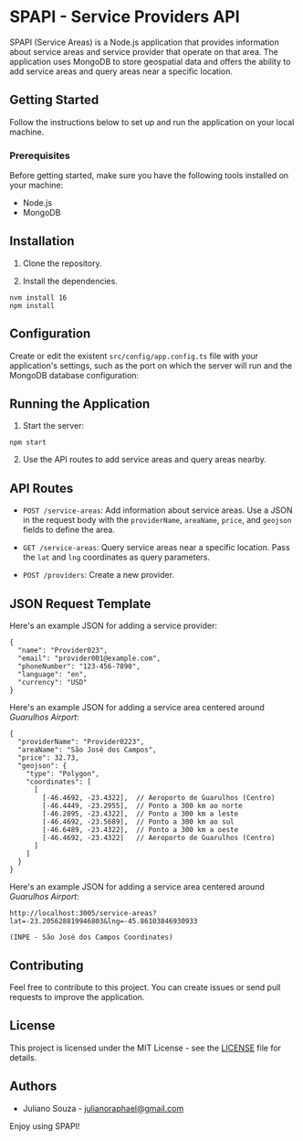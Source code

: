 # SPAPI - Service Providers API

SPAPI (Service Areas) is a Node.js application that provides information about service areas and service provider that operate on that area. The application uses MongoDB to store geospatial data and offers the ability to add service areas and query areas near a specific location.

## Getting Started

Follow the instructions below to set up and run the application on your local machine.

### Prerequisites

Before getting started, make sure you have the following tools installed on your machine:

- Node.js
- MongoDB

## Installation

1. Clone the repository.

2. Install the dependencies.

```
nvm install 16
npm install
```

## Configuration

Create or edit the existent `src/config/app.config.ts` file with your application's settings, such as the port on which the server will run and the MongoDB database configuration:

## Running the Application

1. Start the server:

```
npm start
```

2. Use the API routes to add service areas and query areas nearby.

## API Routes

- `POST /service-areas`: Add information about service areas. Use a JSON in the request body with the `providerName`, `areaName`, `price`, and `geojson` fields to define the area.

- `GET /service-areas`: Query service areas near a specific location. Pass the `lat` and `lng` coordinates as query parameters.

- `POST /providers`: Create a new provider.

## JSON Request Template

Here's an example JSON for adding a service provider:
```
{
  "name": "Provider023",
  "email": "provider001@example.com",
  "phoneNumber": "123-456-7890",
  "language": "en",
  "currency": "USD"
}

```

Here's an example JSON for adding a service area centered around *Guarulhos Airport*:

```
{
  "providerName": "Provider0223",
  "areaName": "São José dos Campos",
  "price": 32.73,
  "geojson": {
    "type": "Polygon",
    "coordinates": [
      [
        [-46.4692, -23.4322],  // Aeroporto de Guarulhos (Centro)
        [-46.4449, -23.2955],  // Ponto a 300 km ao norte
        [-46.2895, -23.4322],  // Ponto a 300 km a leste
        [-46.4692, -23.5689],  // Ponto a 300 km ao sul
        [-46.6489, -23.4322],  // Ponto a 300 km a oeste
        [-46.4692, -23.4322]   // Aeroporto de Guarulhos (Centro)
      ]
    ]
  }
}
```

Here's an example JSON for adding a service area centered around *Guarulhos Airport*:

```
http://localhost:3005/service-areas?lat=-23.205628819946803&lng=-45.86103846930933

(INPE - São José dos Campos Coordinates)

```

## Contributing

Feel free to contribute to this project. You can create issues or send pull requests to improve the application.

## License

This project is licensed under the MIT License - see the [LICENSE](LICENSE) file for details.

## Authors

- Juliano Souza - julianoraphael@gmail.com

Enjoy using SPAPI!
